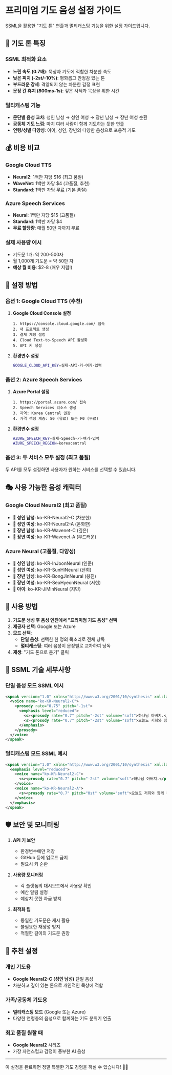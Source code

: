 # 프리미엄 기도 음성 설정 가이드

SSML을 활용한 "기도 톤" 연출과 멀티캐스팅 기능을 위한 설정 가이드입니다.

## 🎵 기도 톤 특징

### SSML 최적화 요소
- **느린 속도 (0.7배)**: 묵상과 기도에 적합한 차분한 속도
- **낮은 피치 (-2st/-10%)**: 평화롭고 안정감 있는 톤
- **부드러운 강세**: 격앙되지 않는 차분한 감정 표현
- **문장 간 휴지 (800ms-1s)**: 깊은 사색과 묵상을 위한 시간

### 멀티캐스팅 기능
- **문단별 음성 교차**: 성인 남성 → 성인 여성 → 장년 남성 → 장년 여성 순환
- **공동체 기도 느낌**: 마치 여러 사람이 함께 기도하는 듯한 연출
- **연령/성별 다양성**: 아이, 성인, 장년의 다양한 음성으로 포용적 기도

## 💰 비용 비교

### Google Cloud TTS
- **Neural2**: 1백만 자당 $16 (최고 품질)
- **WaveNet**: 1백만 자당 $4 (고품질, 추천)
- **Standard**: 1백만 자당 무료 (기본 품질)

### Azure Speech Services
- **Neural**: 1백만 자당 $15 (고품질)
- **Standard**: 1백만 자당 $4
- **무료 할당량**: 매월 50만 자까지 무료

### 실제 사용량 예시
- 기도문 1개: 약 200-500자
- 월 1,000개 기도문 = 약 50만 자
- **예상 월 비용**: $2-8 (매우 저렴!)

## 🚀 설정 방법

### 옵션 1: Google Cloud TTS (추천)

1. **Google Cloud Console 설정**
   ```
   1. https://console.cloud.google.com/ 접속
   2. 새 프로젝트 생성
   3. 결제 계정 설정
   4. Cloud Text-to-Speech API 활성화
   5. API 키 생성
   ```

2. **환경변수 설정**
   ```bash
   GOOGLE_CLOUD_API_KEY=실제-API-키-여기-입력
   ```

### 옵션 2: Azure Speech Services

1. **Azure Portal 설정**
   ```
   1. https://portal.azure.com/ 접속
   2. Speech Services 리소스 생성
   3. 지역: Korea Central 권장
   4. 가격 책정 계층: S0 (유료) 또는 F0 (무료)
   ```

2. **환경변수 설정**
   ```bash
   AZURE_SPEECH_KEY=실제-Speech-키-여기-입력
   AZURE_SPEECH_REGION=koreacentral
   ```

### 옵션 3: 두 서비스 모두 설정 (최고 품질)

두 API를 모두 설정하면 사용자가 원하는 서비스를 선택할 수 있습니다.

## 🎭 사용 가능한 음성 캐릭터

### Google Cloud Neural2 (최고 품질)
- **👨 성인 남성**: ko-KR-Neural2-C (차분한)
- **👩 성인 여성**: ko-KR-Neural2-A (온화한)
- **👴 장년 남성**: ko-KR-Wavenet-C (깊은)
- **👵 장년 여성**: ko-KR-Wavenet-A (부드러운)

### Azure Neural (고품질, 다양성)
- **👨 성인 남성**: ko-KR-InJoonNeural (인준)
- **👩 성인 여성**: ko-KR-SunHiNeural (선희)
- **👴 장년 남성**: ko-KR-BongJinNeural (봉진)
- **👵 장년 여성**: ko-KR-SeoHyeonNeural (서현)
- **👶 아이**: ko-KR-JiMinNeural (지민)

## 🎯 사용 방법

1. **기도문 생성 후 음성 엔진에서 "프리미엄 기도 음성" 선택**
2. **제공자 선택**: Google 또는 Azure
3. **모드 선택**:
   - **단일 음성**: 선택한 한 명의 목소리로 전체 낭독
   - **멀티캐스팅**: 여러 음성이 문장별로 교차하여 낭독
4. **재생**: "기도 톤으로 듣기" 클릭

## 🔧 SSML 기술 세부사항

### 단일 음성 모드 SSML 예시
```xml
<speak version="1.0" xmlns="http://www.w3.org/2001/10/synthesis" xml:lang="ko-KR">
  <voice name="ko-KR-Neural2-C">
    <prosody rate="0.75" pitch="-1st">
      <emphasis level="reduced">
        <s><prosody rate="0.7" pitch="-2st" volume="soft">하나님 아버지.</prosody><break time="800ms"/></s>
        <s><prosody rate="0.7" pitch="-2st" volume="soft">오늘도 저희와 함께 해주셔서 감사합니다.</prosody><break time="800ms"/></s>
      </emphasis>
    </prosody>
  </voice>
</speak>
```

### 멀티캐스팅 모드 SSML 예시
```xml
<speak version="1.0" xmlns="http://www.w3.org/2001/10/synthesis" xml:lang="ko-KR">
  <emphasis level="reduced">
    <voice name="ko-KR-Neural2-C">
      <s><prosody rate="0.7" pitch="-2st" volume="soft">하나님 아버지.</prosody><break time="1s"/></s>
    </voice>
    <voice name="ko-KR-Neural2-A">
      <s><prosody rate="0.7" pitch="0st" volume="soft">오늘도 저희와 함께 해주셔서 감사합니다.</prosody><break time="1s"/></s>
    </voice>
  </emphasis>
</speak>
```

## 🛡️ 보안 및 모니터링

1. **API 키 보안**
   - 환경변수에만 저장
   - GitHub 등에 업로드 금지
   - 필요시 키 순환

2. **사용량 모니터링**
   - 각 플랫폼의 대시보드에서 사용량 확인
   - 예산 알림 설정
   - 예상치 못한 과금 방지

3. **최적화 팁**
   - 동일한 기도문은 캐시 활용
   - 불필요한 재생성 방지
   - 적절한 길이의 기도문 권장

## 🎊 추천 설정

### 개인 기도용
- **Google Neural2-C (성인 남성)** 단일 음성
- 차분하고 깊이 있는 톤으로 개인적인 묵상에 적합

### 가족/공동체 기도용
- **멀티캐스팅 모드** (Google 또는 Azure)
- 다양한 연령층의 음성으로 함께하는 기도 분위기 연출

### 최고 품질 원할 때
- **Google Neural2** 시리즈
- 가장 자연스럽고 감정이 풍부한 AI 음성

---

이 설정을 완료하면 정말 특별한 기도 경험을 하실 수 있습니다! 🙏✨